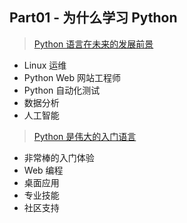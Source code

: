 ## Part01 - 为什么学习 Python ##
> [Python 语言在未来的发展前景](http://www.36dsj.com/archives/80953 "Python 语言在未来的发展前景")
* Linux 运维
* Python Web 网站工程师
* Python 自动化测试
* 数据分析
* 人工智能

> [Python 是伟大的入门语言](http://www.36dsj.com/archives/84100 "Python 是伟大的入门语言")
* 非常棒的入门体验
* Web 编程
* 桌面应用
* 专业技能
* 社区支持
